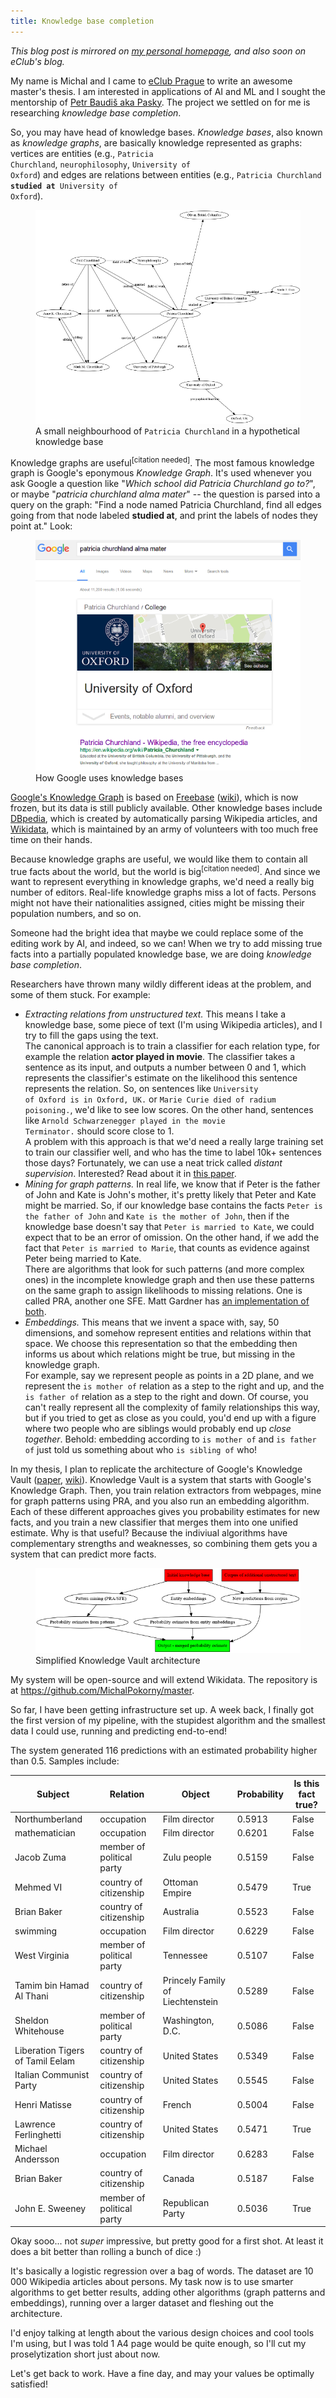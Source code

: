 ```yaml
---
title: Knowledge base completion
---
```


*This blog post is mirrored on [my personal homepage](http://rny.cz/posts/2016-10-05-knowledge-base-completion.html),
and also soon on eClub's blog.*

My name is Michal and I came to [eClub Prague](https://eclubprague.com/) to write an awesome master's thesis.
I am interested in applications of AI and ML and I sought the mentorship of
[Petr Baudiš aka Pasky](http://pasky.or.cz/). The project we settled on for me is
researching *knowledge base completion*.

So, you may have head of knowledge bases. *Knowledge bases*, also known as
*knowledge graphs*, are basically knowledge represented as graphs: vertices are
entities (e.g., <code>Patricia Churchland</code>, <code>neurophilosophy</code>,
<code>University of Oxford</code>) and edges are relations between
entities (e.g., <code>Patricia Churchland **studied at** University of
Oxford</code>).

<figure>
<img src="/static/2016-10-05-kg.png">
<div>A small neighbourhood of <code>Patricia Churchland</code> in a hypothetical
knowledge base</div>
</figure>

Knowledge graphs are useful<sup>[citation needed]</sup>.
The most famous knowledge graph is Google's eponymous *Knowledge Graph*.
It's used whenever you ask Google a question like "*Which school did Patricia
Churchland go to?*", or maybe "*patricia churchland alma mater*" -- the
question is parsed into a query on the graph: "Find a node named Patricia
Churchland, find all edges going from that node labeled **studied at**, and
print the labels of nodes they point at." Look:

<figure>
<img src="/static/2016-10-05-churchland.png">
<div>How Google uses knowledge bases</div>
</figure>

[Google's Knowledge Graph](https://en.wikipedia.org/wiki/Knowledge_Graph) is based on [Freebase](https://developers.google.com/freebase/) ([wiki](https://en.wikipedia.org/wiki/Freebase)), which is now frozen,
but its data is still publicly available. Other knowledge bases include [DBpedia](http://wiki.dbpedia.org/),
which is created by automatically parsing Wikipedia articles, and [Wikidata](https://www.wikidata.org/wiki/Wikidata:Main_Page),
which is maintained by an army of volunteers with too much free time on their
hands.

Because knowledge graphs are useful, we would like them to contain all true
facts about the world, but the world is big<sup>[citation needed]</sup>.
And since we want to represent everything in knowledge graphs, we'd need
a really big number of editors.
Real-life knowledge graphs miss a lot of facts. Persons might not have their
nationalities assigned, cities might be missing their population numbers, and
so on.

Someone had the bright idea that maybe we could replace some of the editing
work by AI, and indeed, so we can! When we try to add missing true facts into
a partially populated knowledge base, we are doing *knowledge base completion*.

Researchers have thrown many wildly different ideas at the problem, and some of
them stuck. For example:

 * *Extracting relations from unstructured text.* This means I take a knowledge
   base, some piece of text (I'm using Wikipedia articles), and I try to
   fill the gaps using the text.
   <br>
   The canonical approach is to train a classifier for each relation type,
   for example the relation **actor played in movie**. The classifier
   takes a sentence as its input, and outputs a number between 0 and 1, which
   represents the classifier's estimate on the likelihood this sentence
   represents the relation. So, on sentences like <code>University of Oxford
   is in Oxford, UK.</code> or <code>Marie Curie died of radium poisoning.</code>,
   we'd like to see low scores. On the other hand, sentences like
   <code>Arnold Schwarzenegger played in the movie Terminator.</code>
   should score close to 1.
   <br>
   A problem with this approach is that we'd need a really large training set
   to train our classifier well, and who has the time to label 10k+ sentences
   those days? Fortunately, we can use a neat trick called *distant
   supervision*. Interested? Read about it in [this paper](https://web.stanford.edu/~jurafsky/mintz.pdf).
 * *Mining for graph patterns.* In real life, we know that if Peter is the
   father of John and Kate is John's mother, it's pretty likely that Peter and
   Kate might be married. So, if our knowledge base contains the facts
   <code>Peter is the father of John</code> and <code>Kate is the mother of
   John</code>, then if the knowledge base doesn't say that <code>Peter is
   married to Kate</code>, we could expect that to be an error of omission.
   On the other hand, if we add the fact that <code>Peter is married to
   Marie</code>, that counts as evidence against Peter being married to Kate.
   <br>
   There are algorithms that look for such patterns (and more complex ones)
   in the incomplete knowledge graph and then use these patterns on the same
   graph to assign likelihoods to missing relations.
   One is called PRA, another one SFE. Matt Gardner has [an implementation of
   both](https://matt-gardner.github.io/pra/).
 * *Embeddings.* This means that we invent a space with, say, 50 dimensions,
   and somehow represent entities and relations within that space. We choose
   this representation so that the embedding then informs us about which
   relations might be true, but missing in the knowledge graph.
   <br>
   For example, say we represent people as points in a 2D plane, and we
   represent the <code>is mother of</code> relation as a step to the right and
   up, and the <code>is father of</code> relation as a step to the right and
   down. Of course, you can't really represent all the complexity of family
   relationships this way, but if you tried to get as close as you could,
   you'd end up with a figure where two people who are siblings would
   probably end up *close together*. Behold: embedding according to <code>is
   mother of</code> and <code>is father of</code> just told us something about
   who <code>is sibling of</code> who!

In my thesis, I plan to replicate the architecture of Google's Knowledge Vault
([paper](https://www.cs.ubc.ca/~murphyk/Papers/kv-kdd14.pdf), [wiki](https://en.wikipedia.org/wiki/Knowledge_Vault)). Knowledge Vault is a system that starts with Google's
Knowledge Graph. Then, you train relation extractors from webpages, mine for
graph patterns using PRA, and you also run an embedding algorithm.
Each of these different approaches gives you probability estimates
for new facts, and you train a new classifier that merges them into one
unified estimate.
Why is that useful? Because the indiviual algorithms have complementary
strengths and weaknesses, so combining them gets you a system that can
predict more facts.

<figure>
<img src="/static/2016-10-05-knowledge-vault.png">
<div>Simplified Knowledge Vault architecture</div>
</figure>

My system will be open-source and will extend Wikidata. The repository
is at <https://github.com/MichalPokorny/master>.

So far, I have been getting infrastructure set up. A week back, I finally
got the first version of my pipeline, with the stupidest algorithm and
the smallest data I could use, running and predicting end-to-end!

The system generated 116 predictions with an estimated probability higher than 0.5.
Samples include:

| Subject                          | Relation                  | Object           | Probability | Is this fact true? |
|----------------------------------|---------------------------|------------------|-------------|--------------------|
| Northumberland                   | occupation                | Film director    | 0.5913      | False              |
| mathematician                    | occupation                | Film director    | 0.6201      | False              |
| Jacob Zuma                       | member of political party | Zulu people      | 0.5159      | False              |
| Mehmed VI                        | country of citizenship    | Ottoman Empire   | 0.5479      | True               |
| Brian Baker                      | country of citizenship    | Australia        | 0.5523      | False              |
| swimming                         | occupation                | Film director    | 0.6229      | False <!-- ? -->   |
| West Virginia                    | member of political party | Tennessee        | 0.5107      | False <!-- ? -->   |
| Tamim bin Hamad Al Thani         | country of citizenship    | Princely Family of Liechtenstein | 0.5289 | False   |
| Sheldon Whitehouse               | member of political party | Washington, D.C. | 0.5086      | False              |
| Liberation Tigers of Tamil Eelam | country of citizenship    | United States    | 0.5349      | False <!-- ? -->   |
| Italian Communist Party          | country of citizenship    | United States    | 0.5545      | False <!-- ? -->   |
| Henri Matisse                    | country of citizenship    | French           | 0.5004      | False              |
| Lawrence Ferlinghetti            | country of citizenship    | United States    | 0.5471      | True               |
| Michael Andersson                | occupation                | Film director    | 0.6283      | False              |
| Brian Baker                      | country of citizenship    | Canada           | 0.5187      | False              |
| John E. Sweeney                  | member of political party | Republican Party | 0.5036      | True               |

</table>

Okay sooo... not *super* impressive, but pretty good for a first shot.
At least it does a bit better than rolling a bunch of dice :)

It's basically a logistic regression over a bag of words. The dataset
are 10 000 Wikipedia articles about persons.
My task now is to use smarter algorithms to get better results,
adding other algorithms (graph patterns and embeddings), running over
a larger dataset and fleshing out the architecture.

I'd enjoy talking at length about the various design choices and cool tools
I'm using, but I was told 1 A4 page would be quite enough, so I'll cut my
proselytization short just about now.

Let's get back to work.
Have a fine day, and may your values be optimally satisfied!
